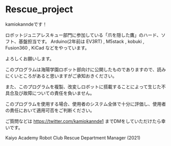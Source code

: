 # Rescue_project

kamiokanndeです！

ロボットジュニアレスキュー部門に参加している「爪を隠した鷹」のハード、ソフト、基盤担当です。
Arduino(2年前は EV3RT) , M5stack , kobuki , Fusion360 , KiCad などをやっています。

よろしくお願いします。

このプログラムは海陽学園ロボット部向けに公開したものでありますので、読みにくいところがあると思いますがご承知おきください。

また、このプログラムを複製、改変しロボットに搭載することによって生じた不具合及び故障についての責任を負いません。

このプログラムを使用する場合、使用者のシステム全体で十分に評価し、使用者の責任において適用可否をご判断ください。

ご質問などは https://twitter.com/kamiokannde1 までDMをしていただけたら幸いです。

Kaiyo Academy Robot Club Rescue Department Manager (2021)

